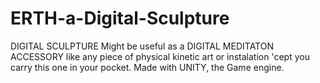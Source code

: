 # ERTH-a-Digital-Sculpture
DIGITAL SCULPTURE  Might be useful as a  DIGITAL MEDITATON ACCESSORY like any piece of physical kinetic  art or instalation 'cept you carry this one in your pocket.  Made with UNITY, the Game engine.
